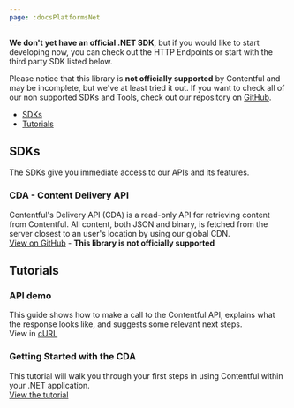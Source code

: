 ```yaml
---
page: :docsPlatformsNet
---
```


**We don't yet have an official .NET SDK**, but if you would like to start developing now, you can check out the HTTP Endpoints or start with the third party SDK listed below.

Please notice that this library is **not officially supported** by Contentful and may be incomplete, but we've at least tried it out.
If you want to check all of our non supported SDKs and Tools, check out our repository on [GitHub](https://github.com/contentful-labs/awesome-contentful).

- [SDKs](#sdks)
- [Tutorials](#tutorials)

## SDKs
The SDKs give you immediate access to our APIs and its features.

### CDA - Content Delivery API
Contentful's Delivery API (CDA) is a read-only API for retrieving content from Contentful. All content, both JSON and binary, is fetched from the server closest to an user's location by using our global CDN.<br>
[View on GitHub](https://github.com/ryan-codingintrigue/Contentful.NET) - **This library is not officially supported**

## Tutorials

### API demo
This guide shows how to make a call to the Contentful API, explains what the response looks like, and suggests some relevant next steps.<br>
View in [cURL](/developers/api-demo/curl/)

### Getting Started with the CDA
This tutorial will walk you through your first steps in using Contentful within your .NET application.<br>
[View the tutorial](https://github.com/ryan-codingintrigue/Contentful.NET)

